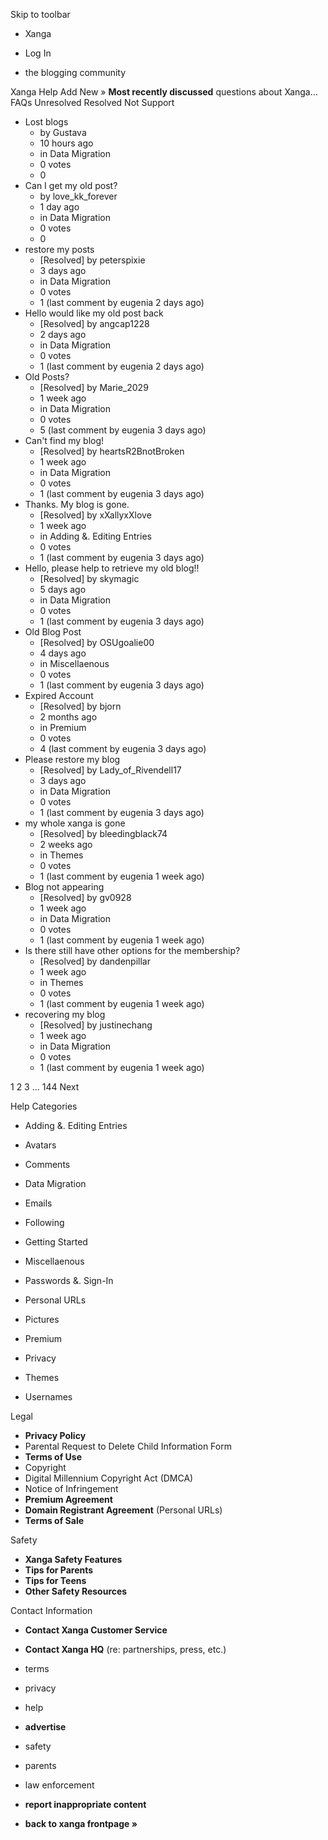 Skip to toolbar

*   Xanga

*   Log In

*   the blogging community

Xanga Help Add New » **Most recently discussed** questions about Xanga… FAQs Unresolved Resolved Not Support

*   Lost blogs
    *   by Gustava
    *   10 hours ago
    *   in Data Migration
    *   0 votes
    *   0
*   Can I get my old post?
    *   by love\_kk\_forever
    *   1 day ago
    *   in Data Migration
    *   0 votes
    *   0
*   restore my posts
    *   \[Resolved\] by peterspixie
    *   3 days ago
    *   in Data Migration
    *   0 votes
    *   1 (last comment by eugenia 2 days ago)
*   Hello would like my old post back
    *   \[Resolved\] by angcap1228
    *   2 days ago
    *   in Data Migration
    *   0 votes
    *   1 (last comment by eugenia 2 days ago)
*   Old Posts?
    *   \[Resolved\] by Marie\_2029
    *   1 week ago
    *   in Data Migration
    *   0 votes
    *   5 (last comment by eugenia 3 days ago)
*   Can't find my blog!
    *   \[Resolved\] by heartsR2BnotBroken
    *   1 week ago
    *   in Data Migration
    *   0 votes
    *   1 (last comment by eugenia 3 days ago)
*   Thanks. My blog is gone.
    *   \[Resolved\] by xXallyxXlove
    *   1 week ago
    *   in Adding &. Editing Entries
    *   0 votes
    *   1 (last comment by eugenia 3 days ago)
*   Hello, please help to retrieve my old blog!!
    *   \[Resolved\] by skymagic
    *   5 days ago
    *   in Data Migration
    *   0 votes
    *   1 (last comment by eugenia 3 days ago)
*   Old Blog Post
    *   \[Resolved\] by OSUgoalie00
    *   4 days ago
    *   in Miscellaenous
    *   0 votes
    *   1 (last comment by eugenia 3 days ago)
*   Expired Account
    *   \[Resolved\] by bjorn
    *   2 months ago
    *   in Premium
    *   0 votes
    *   4 (last comment by eugenia 3 days ago)
*   Please restore my blog
    *   \[Resolved\] by Lady\_of\_Rivendell17
    *   3 days ago
    *   in Data Migration
    *   0 votes
    *   1 (last comment by eugenia 3 days ago)
*   my whole xanga is gone
    *   \[Resolved\] by bleedingblack74
    *   2 weeks ago
    *   in Themes
    *   0 votes
    *   1 (last comment by eugenia 1 week ago)
*   Blog not appearing
    *   \[Resolved\] by gv0928
    *   1 week ago
    *   in Data Migration
    *   0 votes
    *   1 (last comment by eugenia 1 week ago)
*   Is there still have other options for the membership?
    *   \[Resolved\] by dandenpillar
    *   1 week ago
    *   in Themes
    *   0 votes
    *   1 (last comment by eugenia 1 week ago)
*   recovering my blog
    *   \[Resolved\] by justinechang
    *   1 week ago
    *   in Data Migration
    *   0 votes
    *   1 (last comment by eugenia 1 week ago)

1 2 3 ... 144 Next

Help Categories

*   Adding &. Editing Entries
*   Avatars
*   Comments
*   Data Migration
*   Emails
*   Following
*   Getting Started
*   Miscellaenous

*   Passwords &. Sign-In
*   Personal URLs
*   Pictures
*   Premium
*   Privacy
*   Themes
*   Usernames

Legal

*   **Privacy Policy**
*   Parental Request to Delete Child Information Form
*   **Terms of Use**
*   Copyright
*   Digital Millennium Copyright Act (DMCA)
*   Notice of Infringement
*   **Premium Agreement**
*   **Domain Registrant Agreement** (Personal URLs)
*   **Terms of Sale**

Safety

*   **Xanga Safety Features**
*   **Tips for Parents**
*   **Tips for Teens**
*   **Other Safety Resources**

Contact Information

*   **Contact Xanga Customer Service**
*   **Contact Xanga HQ** (re: partnerships, press, etc.)

*   terms
*   privacy
*   help
*   **advertise**

*   safety
*   parents
*   law enforcement
*   **report inappropriate content**

*   **back to xanga frontpage »**